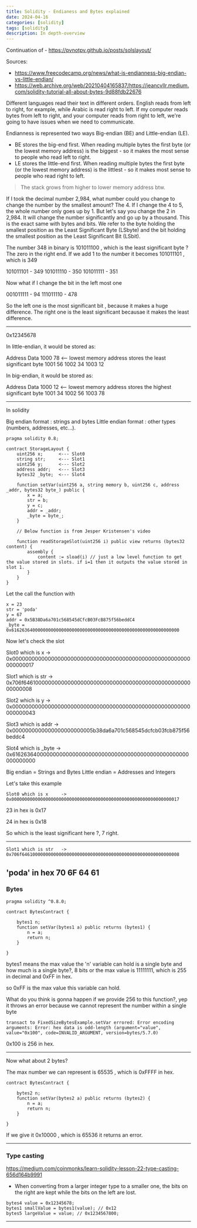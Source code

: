 ```yaml
---
title: Solidity - Endianess and Bytes explained
date: 2024-04-16 
categories: [solidity]
tags: [solidity]     
description: In depth-overview
---
```


Continuation of - <https://pvnotpv.github.io/posts/solslayout/>

Sources: 
- <https://www.freecodecamp.org/news/what-is-endianness-big-endian-vs-little-endian/>
- <https://web.archive.org/web/20210404165837/https://jeancvllr.medium.com/solidity-tutorial-all-about-bytes-9d88fdb22676>

Different languages read their text in different orders. English reads from left to right, for example, while Arabic is read right to left.
If my computer reads bytes from left to right, and your computer reads from right to left, we're going to have issues when we need to communicate.

Endianness is represented two ways Big-endian (BE) and Little-endian (LE).

- BE stores the big-end first. When reading multiple bytes the first byte (or the lowest memory address) is the biggest - so it makes the most sense to people who read left to right.
- LE stores the little-end first. When reading multiple bytes the first byte (or the lowest memory address) is the littlest -  so it makes most sense to people who read right to left.

> The stack grows from higher to lower memory address btw.

If I took the decimal number 2,984, what number could you change to change the number by the smallest amount? The 4. If I change the 4 to 5, the whole number only goes up by 1.
But let's say you change the 2 in 2,984. It will change the number significantly and go up by a thousand.
This is the exact same with bytes and bits.
We refer to the byte holding the smallest position as the Least Significant Byte (LSbyte) and the bit holding the smallest position as the Least Significant Bit (LSbit).

The number 348 in binary is 101011100 , which is the least significant byte ? 
The zero in the right end. If we add 1 to the number it becomes 101011101 , which is 349

101011101 - 349
101011110 - 350
101011111 - 351

Now what if I change the bit in the left most one 

001011111 - 94
111011110 - 478 

So the left one is the most significant bit , because it makes a huge difference. 
The right one is the least significant becausae it makes the least difference.

---

0x12345678

In little-endian, it would be stored as:

Address    Data
1000       78   <-- lowest memory address stores the least significant byte
1001       56
1002       34
1003       12

In big-endian, it would be stored as:

Address    Data
1000       12   <-- lowest memory address stores the highest significant byte
1001       34
1002       56
1003       78

---

In solidity

Big endian format : strings and bytes
Little endian format : other types (numbers, addresses, etc…).

```
pragma solidity 0.8;

contract StorageLayout {
    uint256 x;      <--- Slot0
    string str;     <--- Slot1
    uint256 y;      <--- Slot2
    address addr;   <--- Slot3
    bytes32 _byte;  <--- Slot4

    function setVar(uint256 a, string memory b, uint256 c, address _addr, bytes32 byte_) public {
        x = a;
        str = b;
        y = c;
        addr = _addr;
        _byte = byte_;
    }

    // Below function is from Jesper Kristensen's video

    function readStorageSlot(uint256 i) public view returns (bytes32 content) {
        assembly {
            content := sload(i) // just a low level function to get the value stored in slots. if i=1 then it outputs the value stored in slot 1.
        }
    }
}

```

Let the call the function with 

```
x = 23
str = 'poda'
y = 67
addr = 0x5B38Da6a701c568545dCfcB03FcB875f56beddC4
_byte = 0x6162636400000000000000000000000000000000000000000000000000000000

```
Now let's check the slot


Slot0 which is x     -> 0x0000000000000000000000000000000000000000000000000000000000000017

Slot1 which is str   -> 0x706f646100000000000000000000000000000000000000000000000000000008

Slot2 which is y     -> 0x0000000000000000000000000000000000000000000000000000000000000043

Slot3 which is addr  -> 0x0000000000000000000000005b38da6a701c568545dcfcb03fcb875f56beddc4

Slot4 which is _byte -> 0x6162636400000000000000000000000000000000000000000000000000000000

Big endian    = Strings and Bytes
Little endian = Addresses and Integers

Let's take this example 

```
Slot0 which is x     -> 0x0000000000000000000000000000000000000000000000000000000000000017

```

23 in hex is 0x17

24 in hex is 0x18

So which is the least significant here ?, 7 right.

---

```
Slot1 which is str   -> 0x706f646100000000000000000000000000000000000000000000000000000008
```

'poda' in hex 70 6F 64 61 
---

### Bytes

```
pragma solidity ^0.8.0; 
  
contract BytesContract {

    bytes1 n;
    function setVar(bytes1 a) public returns (bytes1) {
        n = a;
        return n;
    }

}
```
bytes1 means the max value the 'n' variable can hold is a single byte and how much is a single byte?, 8 bits or the max value is 11111111, which is 255 in decimal and 0xFF in hex.

so 0xFF is the max value this variable can hold.

What do you think is gonna happen if we provide 256 to this function?, yep it throws an error because we cannot represent the number within a single byte

```
transact to FixedSizeBytesExample.setVar errored: Error encoding arguments: Error: hex data is odd-length (argument="value", value="0x100", code=INVALID_ARGUMENT, version=bytes/5.7.0)
```
0x100 is 256 in hex.

--- 

Now what about 2 bytes?

The max number we can represent is 65535 , which is 0xFFFF in hex.

```
contract BytesContract {

    bytes2 n;
    function setVar(bytes2 a) public returns (bytes2) {
        n = a;
        return n;
    }

}
```

If we give it 0x10000 , which is 65536 it returns an error.

---

### Type casting

<https://medium.com/coinmonks/learn-solidity-lesson-22-type-casting-656d164b9991>

- When converting from a larger integer type to a smaller one, the bits on the right are kept while the bits on the left are lost.

```
bytes4 value = 0x12345678;
bytes1 smallValue = bytes1(value); // 0x12
bytes5 largeValue = value; // 0x1234567800;
```

---
